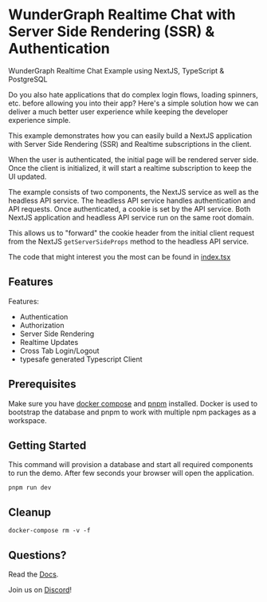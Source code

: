 # WunderGraph Realtime Chat with Server Side Rendering (SSR) & Authentication

WunderGraph Realtime Chat Example using NextJS, TypeScript & PostgreSQL

Do you also hate applications that do complex login flows, loading spinners, etc. before allowing you into their app?
Here's a simple solution how we can deliver a much better user experience while keeping the developer experience simple.

This example demonstrates how you can easily build a NextJS application with Server Side Rendering (SSR) and Realtime subscriptions in the client.

When the user is authenticated, the initial page will be rendered server side.
Once the client is initialized, it will start a realtime subscription to keep the UI updated.

The example consists of two components, the NextJS service as well as the headless API service.
The headless API service handles authentication and API requests.
Once authenticated, a cookie is set by the API service.
Both NextJS application and headless API service run on the same root domain.

This allows us to "forward" the cookie header from the initial client request from the NextJS `getServerSideProps` method to the headless API service.

The code that might interest you the most can be found in [index.tsx](./pages/index.tsx)

## Features

Features:
- Authentication
- Authorization
- Server Side Rendering
- Realtime Updates
- Cross Tab Login/Logout
- typesafe generated Typescript Client

## Prerequisites

Make sure you have [docker compose](https://docs.docker.com/compose/install/) and [pnpm](https://pnpm.io/de/installation) installed.
Docker is used to bootstrap the database and pnpm to work with multiple npm packages as a workspace.

## Getting Started

This command will provision a database and start all required components to run the demo.
After few seconds your browser will open the application.

```shell
pnpm run dev
```

## Cleanup

```shell
docker-compose rm -v -f
```

## Questions?

Read the [Docs](https://wundergraph.com/docs).

Join us on [Discord](https://wundergraph.com/discord)!